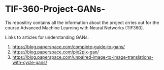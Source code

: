 # TIF-360-Project-GANs-

Tis repositiry contains all the information about the project crries out for the course Advanced Machine Learning with Neural Networks (TIF360).

Links to articles for understanding GANs:

1. https://blog.paperspace.com/complete-guide-to-gans/
2. https://blog.paperspace.com/pix2pix-gan/
3. https://blog.paperspace.com/unpaired-image-to-image-translations-with-cycle-gans/

